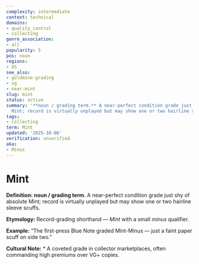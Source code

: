 ```yaml
---
complexity: intermediate
context: technical
domains:
- quality_control
- collecting
genre_association:
- all
popularity: 5
pos: noun
regions:
- US
see_also:
- goldmine-grading
- vg
- near-mint
slug: mint
status: active
summary: '**noun / grading term.** A near-perfect condition grade just shy of absolute
  Mint; record is virtually unplayed but may show one or two hairline sleeve scuffs.'
tags:
- collecting
term: Mint
updated: '2025-10-06'
verification: unverified
aka:
- Minus
---
```


# Mint

**Definition:** **noun / grading term.** A near-perfect condition grade just shy of absolute Mint; record is virtually unplayed but may show one or two hairline sleeve scuffs.

**Etymology:** Record-grading shorthand — *Mint* with a small *minus* qualifier.

**Example:** “The first-press Blue Note graded Mint-Minus — just a faint paper scuff on side two.”

**Cultural Note:** * A coveted grade in collector marketplaces, often commanding high premiums over VG+ copies.

